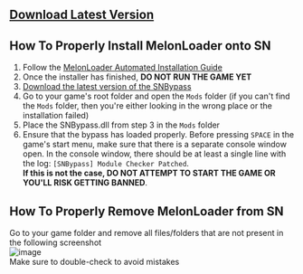 ## [Download Latest Version](https://github.com/NeighborGameModding/SNBypass/releases/latest/download/SNBypass.dll)

## How To Properly Install MelonLoader onto SN
1. Follow the [MelonLoader Automated Installation Guide](https://melonwiki.xyz/#/?id=what-is-melonloader)
2. Once the installer has finished, **DO NOT RUN THE GAME YET**
3. [Download the latest version of the SNBypass](https://github.com/NeighborGameModding/SNBypass/releases/latest/download/SNBypass.dll)
4. Go to your game's root folder and open the `Mods` folder (if you can't find the `Mods` folder, then you're either looking in the wrong place or the installation failed)
5. Place the SNBypass.dll from step 3 in the `Mods` folder
6. Ensure that the bypass has loaded properly. Before pressing `SPACE` in the game's start menu, make sure that there is a separate console window open. In the console window, there should be at least a single line with the log: `[SNBypass] Module Checker Patched`. <br>**If this is not the case, DO NOT ATTEMPT TO START THE GAME OR YOU'LL RISK GETTING BANNED**.</br>

## How To Properly Remove MelonLoader from SN
Go to your game folder and remove all files/folders that are not present in the following screenshot
<br>![image](https://user-images.githubusercontent.com/115886896/197394278-d0078b76-794a-4d36-8802-7bee06b856bc.png)</br>
Make sure to double-check to avoid mistakes
